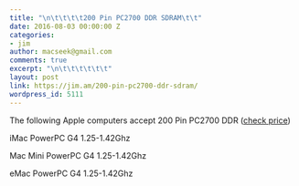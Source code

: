 ```yaml
---
title: "\n\t\t\t\t200 Pin PC2700 DDR SDRAM\t\t"
date: 2016-08-03 00:00:00 Z
categories:
- jim
author: macseek@gmail.com
comments: true
excerpt: "\n\t\t\t\t\t\t"
layout: post
link: https://jim.am/200-pin-pc2700-ddr-sdram/
wordpress_id: 5111
---
```


The following Apple computers accept 200 Pin PC2700 DDR ([check price](http://amzn.to/2ahz9gM))




iMac PowerPC G4 1.25-1.42Ghz




Mac Mini PowerPC G4 1.25-1.42Ghz




eMac PowerPC G4 1.25-1.42Ghz


		
